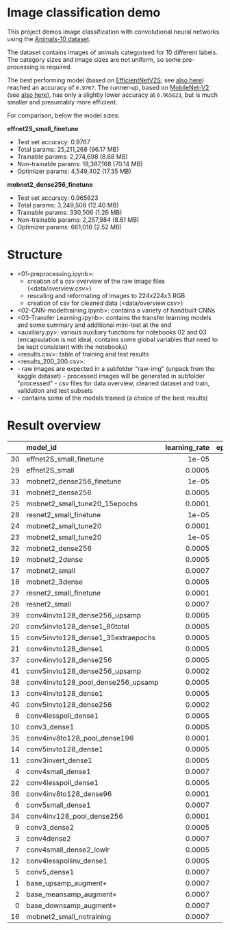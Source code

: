 # Image classification demo

This project demos image classification with convolutional neural networks using the [Animals-10 dataset](https://www.kaggle.com/datasets/alessiocorrado99/animals10/data).

The dataset contains images of animals categorised for 10 different labels. The category sizes and image sizes are not uniform, so some pre-processing is required.

The best performing model (based on [EfficientNetV2S](https://keras.io/api/applications/efficientnet_v2/#efficientnetv2s-function); see [also here](https://arxiv.org/abs/2104.00298)) reached an accuracy of `0.9767`. The runner-up, based on [MobileNet-V2](https://keras.io/api/applications/mobilenet/#mobilenetv2-function) (see [also here](https://arxiv.org/abs/1801.04381)), has only a slightly lower accuracy at `0.965623`, but is much smaller and presumably more efficient.

For comparison, below the model sizes:

**effnet2S_small_finetune**

- Test set accuracy: 0.9767
- Total params: 25,211,268 (96.17 MB)
- Trainable params: 2,274,698 (8.68 MB)
- Non-trainable params: 18,387,168 (70.14 MB)
- Optimizer params: 4,549,402 (17.35 MB)

**mobnet2_dense256_finetune**

- Test set accuracy: 0.965623 
- Total params: 3,249,508 (12.40 MB)
- Trainable params: 330,506 (1.26 MB)
- Non-trainable params: 2,257,984 (8.61 MB)
- Optimizer params: 661,018 (2.52 MB)

# Structure

- <01-preprocessing.ipynb>: 
  - creation of a csv overview of the raw image files (<data/overview.csv>)
  - rescaling and reformating of images to 224x224x3 RGB
  - creation of csv for cleaned data (<data/overview.csv>)
- <02-CNN-modeltraining.ipynb>: contains a variety of handbuilt CNNs
- <03-Transfer Learning.ipynb>: contains the transfer learning models and some summary and additional mini-test at the end 
- <auxiliary.py>: various auxiliary functions for notebooks 02 and 03 (encapsulation is not ideal, contains some global variables that need to be kept consistent with the notebooks)
- <results.csv>: table of training and test results
- <results_200_200.csv>: 
- <data/>
  - raw images are expected in a subfolder "raw-img" (unpack from the kaggle dataset)
  - processed images will be generated in subfolder "processed"
  - csv files for data overview, cleaned dataset and train, validation and test subsets
- <models/>
  - contains some of the models trained (a choice of the best results)


# Result overview

|    | model_id                           |   learning_rate |   epochs |   acc_train |   accuracy |
|---:|:-----------------------------------|----------------:|---------:|------------:|-----------:|
| 30 | effnet2S_small_finetune            |          1e-05  |       35 |    0.988264 |   0.9767   |
| 29 | effnet2S_small                     |          0.0005 |       12 |    0.974127 |   0.97479  |
| 33 | mobnet2_dense256_finetune          |          1e-05  |       30 |    0.966921 |   0.965623 |
| 31 | mobnet2_dense256                   |          0.0005 |       13 |    0.957696 |   0.961421 |
| 25 | mobnet2_small_tune20_15epochs      |          0.0001 |       10 |    0.965884 |   0.960275 |
| 28 | resnet2_small_finetune             |          1e-05  |       30 |    0.993832 |   0.959129 |
| 24 | mobnet2_small_tune20               |          0.0001 |        5 |    0.960426 |   0.957601 |
| 23 | mobnet2_small_tune20               |          1e-05  |        5 |    0.953603 |   0.956837 |
| 32 | mobnet2_dense256                   |          0.0005 |       13 |    0.961408 |   0.956073 |
| 19 | mobnet2_2dense                     |          0.0005 |       15 |    0.941103 |   0.954927 |
| 17 | mobnet2_small                      |          0.0007 |       15 |    0.956277 |   0.953018 |
| 18 | mobnet2_3dense                     |          0.0005 |       15 |    0.913319 |   0.951872 |
| 27 | resnet2_small_finetune             |          0.0001 |       30 |    0.989574 |   0.94958  |
| 26 | resnet2_small                      |          0.0007 |       15 |    0.954476 |   0.94576  |
| 39 | conv4invto128_dense256_upsamp      |          0.0005 |       80 |    0.875676 |   0.719633 |
| 20 | conv5invto128_dense1_80total       |          0.0005 |       10 |    0.824945 |   0.713904 |
| 15 | conv5invto128_dense1_35extraepochs |          0.0005 |       70 |    0.815284 |   0.712758 |
| 21 | conv4invto128_dense1               |          0.0005 |       80 |    0.829913 |   0.710848 |
| 37 | conv4invto128_dense256             |          0.0005 |       80 |    0.836572 |   0.702827 |
| 41 | conv5invto128_dense256_upsamp      |          0.0002 |       80 |    0.866392 |   0.700917 |
| 38 | conv4invto128_pool_dense256_upsamp |          0.0005 |       80 |    0.831169 |   0.683728 |
| 13 | conv4invto128_dense1               |          0.0005 |       35 |    0.787009 |   0.678762 |
| 40 | conv5invto128_dense256             |          0.0002 |       80 |    0.816539 |   0.670741 |
|  8 | conv4lesspoll_dense1               |          0.0005 |       35 |    0.740393 |   0.668831 |
| 10 | conv3_dense1                       |          0.0005 |       35 |    0.709116 |   0.663484 |
| 35 | conv4inv8to128_pool_dense196       |          0.0001 |       80 |    0.783297 |   0.658136 |
| 14 | conv5invto128_dense1               |          0.0005 |       35 |    0.723799 |   0.653552 |
| 11 | conv3invert_dense1                 |          0.0005 |       35 |    0.716758 |   0.650497 |
|  4 | conv4small_dense1                  |          0.0007 |       30 |    0.687882 |   0.646295 |
| 22 | conv4lesspoll_dense1               |          0.0005 |       80 |    0.679803 |   0.645913 |
| 36 | conv4inv8to128_dense96             |          0.0001 |       80 |    0.728603 |   0.645531 |
|  6 | conv5small_dense1                  |          0.0007 |       30 |    0.677566 |   0.642857 |
| 34 | conv4inv128_pool_dense256          |          0.0001 |       80 |    0.757042 |   0.639037 |
|  9 | conv3_dense2                       |          0.0005 |       35 |    0.613537 |   0.617647 |
|  3 | conv4dense2                        |          0.0007 |       25 |    0.647926 |   0.614591 |
|  7 | conv4small_dense2_lowlr            |          0.0005 |       30 |    0.648144 |   0.611154 |
| 12 | conv4lesspollinv_dense1            |          0.0005 |       35 |    0.673253 |   0.608098 |
|  5 | conv5_dense1                       |          0.0007 |       30 |    0.599782 |   0.585943 |
|  1 | base_upsamp_augment+               |          0.0007 |       15 |    0.591745 |   0.566845 |
|  2 | base_meansamp_augment+             |          0.0007 |       15 |    0.581332 |   0.542399 |
|  0 | base_downsamp_augment+             |          0.0007 |       15 |    0.510178 |   0.525974 |
| 16 | mobnet2_small_notraining           |          0.0007 |       15 |  nan        |   0.07945  |

